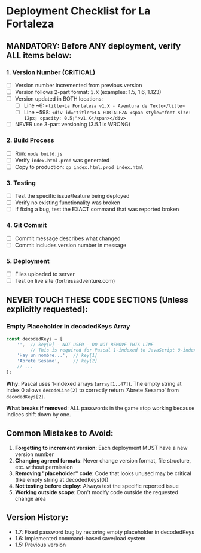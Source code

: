 # Deployment Checklist for La Fortaleza

## MANDATORY: Before ANY deployment, verify ALL items below:

### 1. Version Number (CRITICAL)
- [ ] Version number incremented from previous version
- [ ] Version follows 2-part format: `1.X` (examples: 1.5, 1.6, 1.123)
- [ ] Version updated in BOTH locations:
  - [ ] Line ~6: `<title>La Fortaleza v1.X - Aventura de Texto</title>`
  - [ ] Line ~598: `<div id="title">LA FORTALEZA <span style="font-size: 12px; opacity: 0.5;">v1.X</span></div>`
- [ ] NEVER use 3-part versioning (3.5.1 is WRONG)

### 2. Build Process
- [ ] Run: `node build.js`
- [ ] Verify `index.html.prod` was generated
- [ ] Copy to production: `cp index.html.prod index.html`

### 3. Testing
- [ ] Test the specific issue/feature being deployed
- [ ] Verify no existing functionality was broken
- [ ] If fixing a bug, test the EXACT command that was reported broken

### 4. Git Commit
- [ ] Commit message describes what changed
- [ ] Commit includes version number in message

### 5. Deployment
- [ ] Files uploaded to server
- [ ] Test on live site (fortressadventure.com)

## NEVER TOUCH THESE CODE SECTIONS (Unless explicitly requested):

### Empty Placeholder in decodedKeys Array
```javascript
const decodedKeys = [
    '',  // key[0] - NOT USED - DO NOT REMOVE THIS LINE
         // This is required for Pascal 1-indexed to JavaScript 0-indexed translation
    'Hay un nombre...',  // key[1]
    'Abrete Sesamo',     // key[2]
    // ...
];
```

**Why**: Pascal uses 1-indexed arrays (`array[1..47]`). The empty string at index 0 allows `decodeLine(2)` to correctly return 'Abrete Sesamo' from `decodedKeys[2]`.

**What breaks if removed**: ALL passwords in the game stop working because indices shift down by one.

## Common Mistakes to Avoid:

1. **Forgetting to increment version**: Each deployment MUST have a new version number
2. **Changing agreed formats**: Never change version format, file structure, etc. without permission
3. **Removing "placeholder" code**: Code that looks unused may be critical (like empty string at decodedKeys[0])
4. **Not testing before deploy**: Always test the specific reported issue
5. **Working outside scope**: Don't modify code outside the requested change area

## Version History:
- 1.7: Fixed password bug by restoring empty placeholder in decodedKeys
- 1.6: Implemented command-based save/load system
- 1.5: Previous version
